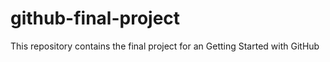 # github-final-project
This repository contains the final project for an Getting Started with GitHub

